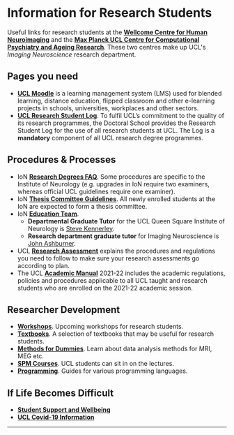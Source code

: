 # Information for Research Students
Useful links for research students at the [**Wellcome Centre for Human Neuroimaging**](https://www.fil.ion.ucl.ac.uk/) and the [**Max Planck UCL Centre for Computational Psychiatry and Ageing Research**](https://www.mps-ucl-centre.mpg.de/). These two centres make up UCL's *Imaging Neuroscience* research department.


## Pages you need

* [**UCL Moodle**](https://moodle.ucl.ac.uk/) is a learning management system (LMS) used for blended learning, distance education, flipped classroom and other e-learning projects in schools, universities, workplaces and other sectors.
* [**UCL Research Student Log**](https://researchlog.grad.ucl.ac.uk/). To fulfil UCL’s commitment to the quality of its research programmes, the Doctoral School provides the Research Student Log for the use of all research students at UCL. The Log is a **mandatory** component of all UCL research degree programmes.


## Procedures & Processes

* IoN [**Research Degrees FAQ**](https://www.ucl.ac.uk/ion/research-degree-faqs). Some procedures are specific to the Institute of Neurology (e.g. upgrades in IoN require two examiners, whereas official UCL guidelines require one examiner).
* IoN [**Thesis Committee Guidelines**](https://www.ucl.ac.uk/ion/sites/ion/files/ion_tc_guidelines_july_2021_0.pdf). All newly enrolled students at the IoN are expected to form a thesis committee.
* IoN [**Education Team**](https://www.ucl.ac.uk/ion/study/education-team-contacts).
    - **Departmental Graduate Tutor** for the UCL Queen Square Institute of Neurology is [Steve Kennerley](https://iris.ucl.ac.uk/iris/browse/profile?upi=SWKEN38).
    - **Research department graduate tutor** for Imaging Neuroscience is [John Ashburner](https://iris.ucl.ac.uk/iris/browse/profile?upi=JTASH57).
* UCL [**Research Assessment**](https://www.ucl.ac.uk/students/exams-and-assessments/research-assessments) explains the procedures and regulations you need to follow to make sure your research assessments go according to plan.
* The UCL [**Academic Manual**](https://www.ucl.ac.uk/academic-manual/node/19) 2021-22 includes the academic regulations, policies and procedures applicable to all UCL taught and research students who are enrolled on the 2021-22 academic session.


## Researcher Development

* [**Workshops**](Workshops.md). Upcoming workshops for research students.
* [**Textbooks**](Text_books.md). A selection of textbooks that may be useful for research students.
* [**Methods for Dummies**](https://www.fil.ion.ucl.ac.uk/mfd/). Learn about data analysis methods for MRI, MEG etc.
* [**SPM Courses**](https://www.fil.ion.ucl.ac.uk/spm/course/). UCL students can sit in on the lectures.
* [**Programming**](Programming.md). Guides for various programming languages.


## If Life Becomes Difficult

* [**Student Support and Wellbeing**](Support.md)
* [**UCL Covid-19 Information**](https://www.ucl.ac.uk/coronavirus/)


---
